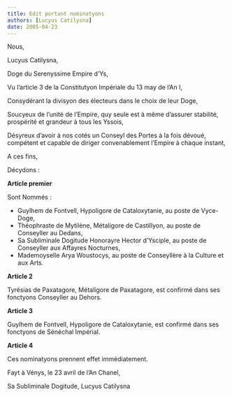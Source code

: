 ```yaml
---
title: Edit portant nominatyons
authors: [Lucyus Catilysna]
date: 2005-04-23
---
```


Nous,

Lucyus Catilysna,

Doge du Serenyssime Empire d’Ys,

Vu l’article 3 de la Constitutyon Impériale du 13 may de l’An I,

Consydérant la divisyon des électeurs dans le choix de leur Doge,

Soucyeux de l’unité de l’Empire, quy seule est à même d’assurer stabilité, prospérité et grandeur à tous les Yssois,

Désyreux d’avoir à nos cotés un Conseyl des Portes à la fois dévoué, compétent et capable de diriger convenablement l’Empire à chaque instant,

A ces fins,

Décydons :

**Article premier**

Sont Nommés :

-  Guylhem de Fontvell, Hypoligore de Cataloxytanie, au poste de Vyce-Doge,
-  Théophraste de Mytilène, Métaligore de Castillyon, au poste de Conseyller au Dedans,
-  Sa Subliminale Dogitude Honorayre Hector d’Ysciple, au poste de Conseyller aux Affayres Nocturnes,
-  Mademoyselle Arya Woustocys, au poste de Conseyllère à la Culture et aux Arts.

**Article 2**

Tyrésias de Paxatagore, Métaligore de Paxatagore, est confirmé dans ses fonctyons Conseyller au Dehors.

**Article 3**

Guylhem de Fontvell, Hypoligore de Cataloxytanie, est confirmé dans ses fonctyons de Sénéchal Impérial.

**Article 4**

Ces nominatyons prennent effet immédiatement.

Fayt à Vénys, le 23 avril de l’An Chanel,

Sa Subliminale Dogitude, Lucyus Catilysna